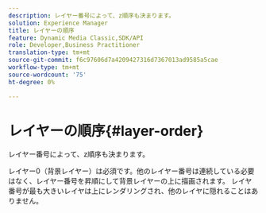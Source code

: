 ```yaml
---
description: レイヤー番号によって、z順序も決まります。
solution: Experience Manager
title: レイヤーの順序
feature: Dynamic Media Classic,SDK/API
role: Developer,Business Practitioner
translation-type: tm+mt
source-git-commit: f6c97606d7a4209427316d7367013ad9585a5cae
workflow-type: tm+mt
source-wordcount: '75'
ht-degree: 0%

---
```



# レイヤーの順序{#layer-order}

レイヤー番号によって、z順序も決まります。

レイヤー0（背景レイヤー）は必須です。他のレイヤー番号は連続している必要はなく、レイヤー番号を昇順にして背景レイヤーの上に描画されます。 レイヤ番号が最も大きいレイヤは上にレンダリングされ、他のレイヤに隠れることはありません。
